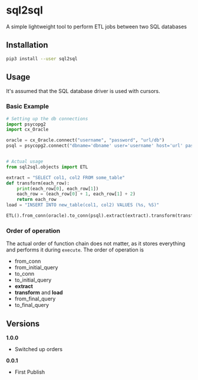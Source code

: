 # sql2sql
A simple lightweight tool to perform ETL jobs between two SQL databases

## Installation

```bash
pip3 install --user sql2sql
```

## Usage
It's assumed that the SQL database driver is used with cursors.


### Basic Example

```python
# Setting up the db connections
import psycopg2
import cx_Oracle

oracle = cx_Oracle.connect("username", "password", "url/db")
psql = psycopg2.connect("dbname='dbname' user='username' host='url' password='password'")


# Actual usage
from sql2sql.objects import ETL

extract = "SELECT col1, col2 FROM some_table"
def transform(each_row):
    print(each_row[0], each_row[1])
    each_row = (each_row[0] + 1, each_row[1] + 2)
    return each_row
load = "INSERT INTO new_table(col1, col2) VALUES (%s, %S)"

ETL().from_conn(oracle).to_conn(psql).extract(extract).transform(transform).load(load).execute()
```

### Order of operation
The actual order of function chain does not matter, as it stores everything and performs it during `execute`. The order of operation is

* from_conn
* from_initial_query
* to_conn
* to_initial_query
* **extract**
* **transform** and **load**
* from_final_query
* to_final_query


## Versions
**1.0.0**
* Switched up orders

**0.0.1**
* First Publish
